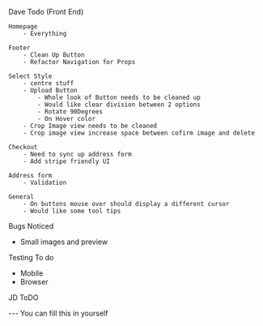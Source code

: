 
Dave Todo (Front End)

    Homepage
        - Everything 
        
    Footer
        - Clean Up Button
        - Refactor Navigation for Props

    Select Style
        - centre stuff
        - Upload Button
            - Whole look of Button needs to be cleaned up
            - Would like clear division between 2 options
            - Rotate 90Degrees
            - On Hover color
        - Crop Image view needs to be cleaned
        - Crop image view increase space between cofirm image and delete

    Checkout
        - Need to sync up address form
        - Add stripe friendly UI

    Address form
        - Validation

    General
        - On buttons mouse over should display a different cursor
        - Would like some tool tips

Bugs Noticed
- Small images and preview

Testing To do
- Mobile 
- Browser

JD ToDO

--- You can fill this in yourself
